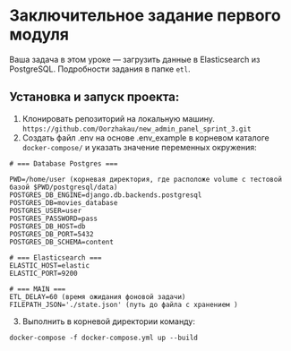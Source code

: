 # Заключительное задание первого модуля

Ваша задача в этом уроке — загрузить данные в Elasticsearch из PostgreSQL.
Подробности задания в папке `etl`.


## Установка и запуск проекта:

1. Клонировать репозиторий на локальную машину.
```https://github.com/Oorzhakau/new_admin_panel_sprint_3.git```
2. Создать файл .env на основе .env_example в корневом каталоге `docker-compose/`
и указать значение переменных окружения:
```
# === Database Postgres ===

PWD=/home/user (корневая директория, где расположе volume с тестовой базой $PWD/postgresql/data)
POSTGRES_DB_ENGINE=django.db.backends.postgresql
POSTGRES_DB=movies_database
POSTGRES_USER=user
POSTGRES_PASSWORD=pass
POSTGRES_DB_HOST=db
POSTGRES_DB_PORT=5432
POSTGRES_DB_SCHEMA=content

# === Elasticsearch ===
ELASTIC_HOST=elastic
ELASTIC_PORT=9200

# === MAIN ===
ETL_DELAY=60 (время ожидания фоновой задачи)
FILEPATH_JSON='./state.json' (путь до файла с хранением )
```
3. Выполнить в корневой директории команду:
```
docker-compose -f docker-compose.yml up --build
```

